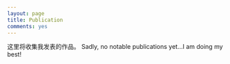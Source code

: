 ```yaml
---
layout: page
title: Publication
comments: yes
---
```


这里将收集我发表的作品。
Sadly, no notable publications yet...I am doing my best!

